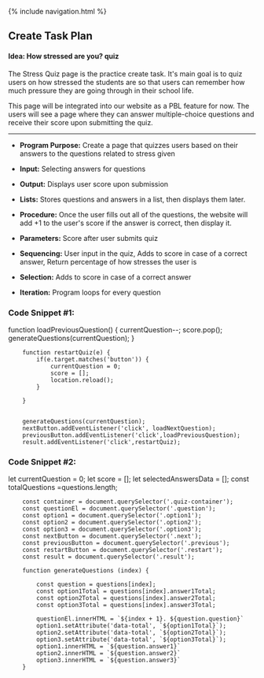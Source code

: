 {% include navigation.html %}
## Create Task Plan
#### Idea: How stressed are you? quiz

The Stress Quiz page is the practice create task. 
It's main goal is to quiz users on how stressed the students are so that users can remember how much pressure they are going through in their school life.

This page will be integrated into our website as a PBL feature for now. The users will see a page where they can answer multiple-choice questions and receive their score upon submitting the quiz.
<hr>

* **Program Purpose:** Create a page that quizzes users based on their answers to the questions related to stress given

* **Input:** Selecting answers for questions

* **Output:** Displays user score upon submission

* **Lists:** Stores questions and answers in a list, then displays them later.

* **Procedure:** Once the user fills out all of the questions, the website will add +1 to the user's score if the answer is correct, then display it.

* **Parameters:** Score after user submits quiz

* **Sequencing:** User input in the quiz, Adds to score in case of a correct answer, Return percentage of how stresses the user is  

* **Selection:** Adds to score in case of a correct answer

* **Iteration:** Program loops for every question

### Code Snippet #1:

function loadPreviousQuestion() {
            currentQuestion--;
            score.pop();
            generateQuestions(currentQuestion);
        }

        function restartQuiz(e) {
            if(e.target.matches('button')) {
                currentQuestion = 0;
                score = [];
                location.reload();
            }

        }


        generateQuestions(currentQuestion);
        nextButton.addEventListener('click', loadNextQuestion);
        previousButton.addEventListener('click',loadPreviousQuestion);
        result.addEventListener('click',restartQuiz);

### Code Snippet #2:

   let currentQuestion = 0;
        let score = [];
        let selectedAnswersData = [];
        const totalQuestions =questions.length;

        const container = document.querySelector('.quiz-container');
        const questionEl = document.querySelector('.question');
        const option1 = document.querySelector('.option1');
        const option2 = document.querySelector('.option2');
        const option3 = document.querySelector('.option3');
        const nextButton = document.querySelector('.next');
        const previousButton = document.querySelector('.previous');
        const restartButton = document.querySelector('.restart');
        const result = document.querySelector('.result');

        function generateQuestions (index) {

            const question = questions[index];
            const option1Total = questions[index].answer1Total;
            const option2Total = questions[index].answer2Total;
            const option3Total = questions[index].answer3Total;

            questionEl.innerHTML = `${index + 1}. ${question.question}`
            option1.setAttribute('data-total', `${option1Total}`);
            option2.setAttribute('data-total', `${option2Total}`);
            option3.setAttribute('data-total', `${option3Total}`);
            option1.innerHTML = `${question.answer1}`
            option2.innerHTML = `${question.answer2}`
            option3.innerHTML = `${question.answer3}`
        }
